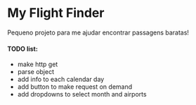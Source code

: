 # My Flight Finder

Pequeno projeto para me ajudar encontrar passagens baratas!

#### TODO list:

- make http get
- parse object
- add info to each calendar day
- add button to make request on demand
- add dropdowns to select month and airports
